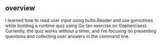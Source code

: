 ## overview

I learned how to read user input using bufio.Reader and use goroutines while building a runtime quiz using Go (an exercise on Gophercises). Currently, the quiz works without a timer, and I'm focusing on presenting questions and collecting user answers in the command line.